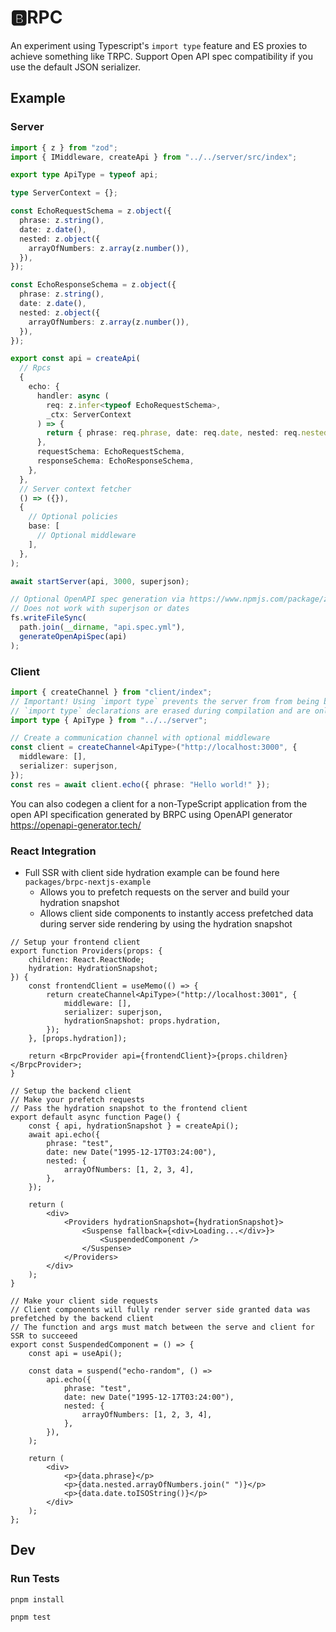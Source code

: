 # 🅱️RPC

An experiment using Typescript's `import type` feature and ES proxies to achieve something like TRPC. Support Open API spec compatibility if you use the default JSON serializer.

## Example

### Server

```ts
import { z } from "zod";
import { IMiddleware, createApi } from "../../server/src/index";

export type ApiType = typeof api;

type ServerContext = {};

const EchoRequestSchema = z.object({
  phrase: z.string(),
  date: z.date(),
  nested: z.object({
    arrayOfNumbers: z.array(z.number()),
  }),
});

const EchoResponseSchema = z.object({
  phrase: z.string(),
  date: z.date(),
  nested: z.object({
    arrayOfNumbers: z.array(z.number()),
  }),
});

export const api = createApi(
  // Rpcs
  {
    echo: {
      handler: async (
        req: z.infer<typeof EchoRequestSchema>,
        _ctx: ServerContext
      ) => {
        return { phrase: req.phrase, date: req.date, nested: req.nested };
      },
      requestSchema: EchoRequestSchema,
      responseSchema: EchoResponseSchema,
    },
  },
  // Server context fetcher
  () => ({}),
  {
    // Optional policies
    base: [
      // Optional middleware
    ],
  },
);

await startServer(api, 3000, superjson);

// Optional OpenAPI spec generation via https://www.npmjs.com/package/zod-to-json-schema
// Does not work with superjson or dates
fs.writeFileSync(
  path.join(__dirname, "api.spec.yml"),
  generateOpenApiSpec(api)
);
```

### Client

```ts
import { createChannel } from "client/index";
// Important! Using `import type` prevents the server from from being bundled with the client
// `import type` declarations are erased during compilation and are only used for static analysis
import type { ApiType } from "../../server";

// Create a communication channel with optional middleware
const client = createChannel<ApiType>("http://localhost:3000", {
  middleware: [],
  serializer: superjson,
});
const res = await client.echo({ phrase: "Hello world!" });
```

You can also codegen a client for a non-TypeScript application from the open API specification generated by BRPC using OpenAPI generator https://openapi-generator.tech/

### React Integration

- Full SSR with client side hydration example can be found here `packages/brpc-nextjs-example`
  - Allows you to prefetch requests on the server and build your hydration snapshot
  - Allows client side components to instantly access prefetched data during server side rendering by using the hydration snapshot


```tsx
// Setup your frontend client
export function Providers(props: {
	children: React.ReactNode;
	hydration: HydrationSnapshot;
}) {
	const frontendClient = useMemo(() => {
		return createChannel<ApiType>("http://localhost:3001", {
			middleware: [],
			serializer: superjson,
			hydrationSnapshot: props.hydration,
		});
	}, [props.hydration]);

	return <BrpcProvider api={frontendClient}>{props.children}</BrpcProvider>;
}
```

```tsx
// Setup the backend client
// Make your prefetch requests
// Pass the hydration snapshot to the frontend client
export default async function Page() {
	const { api, hydrationSnapshot } = createApi();
	await api.echo({
		phrase: "test",
		date: new Date("1995-12-17T03:24:00"),
		nested: {
			arrayOfNumbers: [1, 2, 3, 4],
		},
	});

	return (
		<div>
			<Providers hydrationSnapshot={hydrationSnapshot}>
				<Suspense fallback={<div>Loading...</div>}>
					<SuspendedComponent />
				</Suspense>
			</Providers>
		</div>
	);
}
```

```tsx
// Make your client side requests
// Client components will fully render server side granted data was prefetched by the backend client
// The function and args must match between the serve and client for SSR to succeeed
export const SuspendedComponent = () => {
	const api = useApi();

	const data = suspend("echo-random", () =>
		api.echo({
			phrase: "test",
			date: new Date("1995-12-17T03:24:00"),
			nested: {
				arrayOfNumbers: [1, 2, 3, 4],
			},
		}),
	);

	return (
		<div>
			<p>{data.phrase}</p>
			<p>{data.nested.arrayOfNumbers.join(" ")}</p>
			<p>{data.date.toISOString()}</p>
		</div>
	);
};
```

## Dev

### Run Tests

`pnpm install`

`pnpm test`
